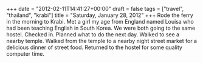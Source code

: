 +++
date = "2012-02-11T14:41:27+00:00"
draft = false
tags = ["travel", "thailand", "krabi"]
title = "Saturday, January 28, 2012"
+++
Rode the ferry in the morning to Krabi. Met a girl my age from England named Louisa who had been teaching English in South Korea. We were both going to the same hostel. Checked in. Planned what to do the next day. Walked to see a nearby temple. Walked from the temple to a nearby night street market for a delicious dinner of street food. Returned to the hostel for some quality computer time.